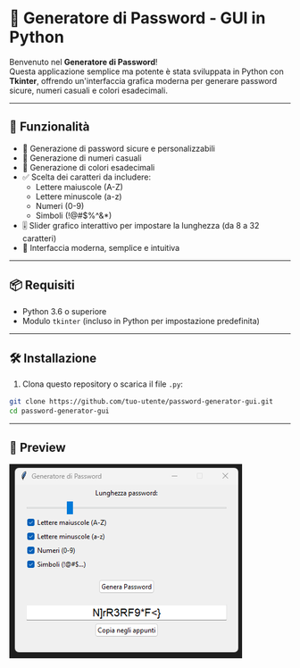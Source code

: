 # 🔐 Generatore di Password - GUI in Python

Benvenuto nel **Generatore di Password**!  
Questa applicazione semplice ma potente è stata sviluppata in Python con **Tkinter**, offrendo un'interfaccia grafica moderna per generare password sicure, numeri casuali e colori esadecimali.

---

## 🚀 Funzionalità

- 🎯 Generazione di password sicure e personalizzabili
- 🔢 Generazione di numeri casuali
- 🎨 Generazione di colori esadecimali
- ✅ Scelta dei caratteri da includere:
  - Lettere maiuscole (A-Z)
  - Lettere minuscole (a-z)
  - Numeri (0-9)
  - Simboli (!@#$%^&*)
- 🎚️ Slider grafico interattivo per impostare la lunghezza (da 8 a 32 caratteri)
- 🧭 Interfaccia moderna, semplice e intuitiva

---

## 📦 Requisiti

- Python 3.6 o superiore
- Modulo `tkinter` (incluso in Python per impostazione predefinita)

---

## 🛠️ Installazione

1. Clona questo repository o scarica il file `.py`:

```bash
git clone https://github.com/tuo-utente/password-generator-gui.git
cd password-generator-gui
```
---

## 🔎 Preview
![Preview](preview.png)
